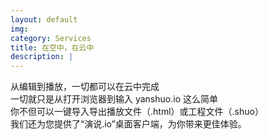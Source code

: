 ```yaml
---
layout: default
img: 
category: Services
title: 在空中，在云中
description: |
---
```

从编辑到播放，一切都可以在云中完成 <br>
一切就只是从打开浏览器到输入 yanshuo.io 这么简单 <br>
你不但可以一键导入导出播放文件（.html）或工程文件（.shuo）<br>
我们还为您提供了“演说.io”桌面客户端，为你带来更佳体验。
